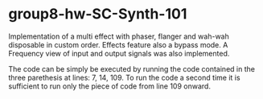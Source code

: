 # group8-hw-SC-Synth-101

Implementation of a multi effect with phaser, flanger and wah-wah disposable in custom order.
Effects feature also a bypass mode. A Frequency view of input and output signals was also implemented.

The code can be simply be executed by running the code contained in the three parethesis at lines: 7, 14, 109.
To run the code a second time it is sufficient to run only the piece of code from line 109 onward.

